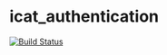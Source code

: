 # icat_authentication


[![Build Status](https://github.com/icatproject/icat.authentication/workflows/CI%20Build/badge.svg?branch=master)](https://github.com/icatproject/icat.authentication/actions?query=workflow%3A%22CI+Build%22)
